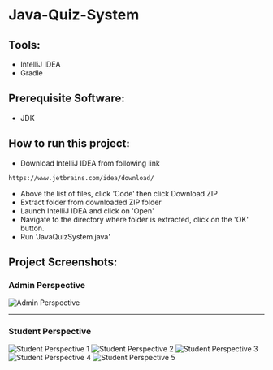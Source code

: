 # Java-Quiz-System

## Tools:
- IntelliJ IDEA
- Gradle

## Prerequisite Software:
- JDK

## How to run this project:
- Download IntelliJ IDEA from following link
```bash
https://www.jetbrains.com/idea/download/
```
- Above the list of files, click 'Code' then click Download ZIP
- Extract folder from downloaded ZIP folder
- Launch IntelliJ IDEA and click on 'Open'
- Navigate to the directory where folder is extracted, click on the 'OK' button.
- Run 'JavaQuizSystem.java'

## Project Screenshots:
### Admin Perspective

![Admin Perspective](https://github.com/Sayeed-Miner/Java-Quiz-System/assets/52811620/22bf32f2-f246-4eb7-bd92-d39b3f23a5c0)
___
### Student Perspective

![Student Perspective 1](https://github.com/Sayeed-Miner/Java-Quiz-System/assets/52811620/1284c7cc-0c1f-4266-865f-205b881a57f9)
![Student Perspective 2](https://github.com/Sayeed-Miner/Java-Quiz-System/assets/52811620/ed4cc5cc-1305-4173-b52c-607184551bb1)
![Student Perspective 3](https://github.com/Sayeed-Miner/Java-Quiz-System/assets/52811620/2631bd95-a335-4a8a-b5b3-1ad1169449a1)
![Student Perspective 4](https://github.com/Sayeed-Miner/Java-Quiz-System/assets/52811620/7449362e-e8e5-4b72-b0c4-7a9f0a7fc03b)
![Student Perspective 5](https://github.com/Sayeed-Miner/Java-Quiz-System/assets/52811620/9d3229f5-e589-4701-b428-dbca191a771a)

